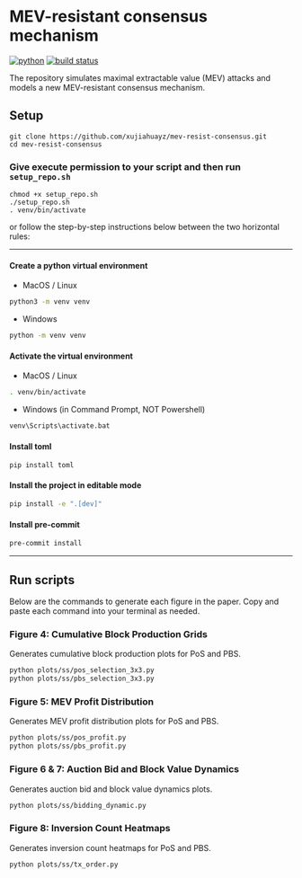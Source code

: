 # MEV-resistant consensus mechanism

[![python](https://img.shields.io/badge/Python-v3.11.3-3776AB.svg?style=flat&logo=python&logoColor=white)](https://www.python.org)
[![build status](https://github.com/pre-commit/pre-commit/actions/workflows/main.yml/badge.svg)](https://github.com/xujiahuayz/mev-resist-consensus/actions/workflows/pylint.yml)

The repository simulates maximal extractable value (MEV) attacks and models a new MEV-resistant consensus mechanism.

## Setup

```
git clone https://github.com/xujiahuayz/mev-resist-consensus.git
cd mev-resist-consensus
```

### Give execute permission to your script and then run `setup_repo.sh`

```
chmod +x setup_repo.sh
./setup_repo.sh
. venv/bin/activate
```

or follow the step-by-step instructions below between the two horizontal rules:

---

#### Create a python virtual environment

- MacOS / Linux

```bash
python3 -m venv venv
```

- Windows

```bash
python -m venv venv
```

#### Activate the virtual environment

- MacOS / Linux

```bash
. venv/bin/activate
```

- Windows (in Command Prompt, NOT Powershell)

```bash
venv\Scripts\activate.bat
```
#### Install toml

```
pip install toml
```

#### Install the project in editable mode

```bash
pip install -e ".[dev]"
```

#### Install pre-commit
```bash
pre-commit install
```

---

## Run scripts

Below are the commands to generate each figure in the paper. Copy and paste each command into your terminal as needed.

### Figure 4: Cumulative Block Production Grids
Generates cumulative block production plots for PoS and PBS.
```bash
python plots/ss/pos_selection_3x3.py
python plots/ss/pbs_selection_3x3.py
```

### Figure 5: MEV Profit Distribution
Generates MEV profit distribution plots for PoS and PBS.
```bash
python plots/ss/pos_profit.py
python plots/ss/pbs_profit.py
```

### Figure 6 & 7: Auction Bid and Block Value Dynamics
Generates auction bid and block value dynamics plots.
```bash
python plots/ss/bidding_dynamic.py
```

### Figure 8: Inversion Count Heatmaps
Generates inversion count heatmaps for PoS and PBS.
```bash
python plots/ss/tx_order.py
```
